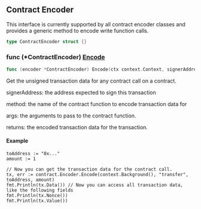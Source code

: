 
## Contract Encoder

This interface is currently supported by all contract encoder classes and provides a generic method to encode write function calls.

```go
type ContractEncoder struct {}
```

### func \(\*ContractEncoder\) [Encode](<https://github.com/ricebin/go-sdk/blob/main/thirdweb/contract_encoder.go#L59>)

```go
func (encoder *ContractEncoder) Encode(ctx context.Context, signerAddress string, method string, args ...interface{}) (*types.Transaction, error)
```

Get the unsigned transaction data for any contract call on a contract.

signerAddress: the address expected to sign this transaction

method: the name of the contract function to encode transaction data for

args: the arguments to pass to the contract function.

returns: the encoded transaction data for the transaction.

#### Example

```
toAddress := "0x..."
amount := 1

// Now you can get the transaction data for the contract call.
tx, err := contract.Encoder.Encode(context.Background(), "transfer", toAddress, amount)
fmt.Println(tx.Data()) // Now you can access all transaction data, like the following fields
fmt.Println(tx.Nonce())
fmt.Println(tx.Value())
```
